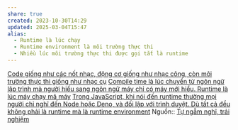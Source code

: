 ```yaml
---
share: true
created: 2023-10-30T14:29
updated: 2025-03-04T15:47
alias:
  - Runtime là lúc chạy
  - Runtime environment là môi trường thực thi
  - Nhiều lúc môi trường thực thi được gọi tắt là runtime
---
```

[Code giống như các nốt nhạc, động cơ giống như nhạc công, còn môi trường thực thi giống như nhạc cụ](./Code%20gi%E1%BB%91ng%20nh%C6%B0%20c%C3%A1c%20n%E1%BB%91t%20nh%E1%BA%A1c,%20%C4%91%E1%BB%99ng%20c%C6%A1%20gi%E1%BB%91ng%20nh%C6%B0%20nh%E1%BA%A1c%20c%C3%B4ng,%20c%C3%B2n%20m%C3%B4i%20tr%C6%B0%E1%BB%9Dng%20th%E1%BB%B1c%20thi%20gi%E1%BB%91ng%20nh%C6%B0%20nh%E1%BA%A1c%20c%E1%BB%A5.md)
[Compile time là lúc chuyển từ ngôn ngữ lập trình mà người hiểu sang ngôn ngữ máy chỉ có máy mới hiểu. Runtime là lúc máy chạy mã máy](../Compile%20time%20l%C3%A0%20l%C3%BAc%20chuy%E1%BB%83n%20t%E1%BB%AB%20ng%C3%B4n%20ng%E1%BB%AF%20l%E1%BA%ADp%20tr%C3%ACnh%20m%C3%A0%20ng%C6%B0%E1%BB%9Di%20hi%E1%BB%83u%20sang%20ng%C3%B4n%20ng%E1%BB%AF%20m%C3%A1y%20ch%E1%BB%89%20c%C3%B3%20m%C3%A1y%20m%E1%BB%9Bi%20hi%E1%BB%83u.%20Runtime%20l%C3%A0%20l%C3%BAc%20m%C3%A1y%20ch%E1%BA%A1y%20m%C3%A3%20m%C3%A1y.md)
[Trong JavaScript, khi nói đến runtime thường mọi người chỉ nghĩ đến Node hoặc Deno, và đối lập với trình duyệt. Dù tất cả đều không phải là runtime mà là runtime environment](../../../Ng%C3%B4n%20ng%E1%BB%AF/Ng%C3%B4n%20ng%E1%BB%AF%20l%E1%BA%ADp%20tr%C3%ACnh/Ng%C3%B4n%20ng%E1%BB%AF%20ki%E1%BB%83u%20%C4%91%E1%BB%99ng/JavaScript/M%C3%B4i%20tr%C6%B0%E1%BB%9Dng%20th%E1%BB%B1c%20thi%20(runtime)/Trong%20JavaScript,%20khi%20n%C3%B3i%20%C4%91%E1%BA%BFn%20runtime%20th%C6%B0%E1%BB%9Dng%20m%E1%BB%8Di%20ng%C6%B0%E1%BB%9Di%20ch%E1%BB%89%20ngh%C4%A9%20%C4%91%E1%BA%BFn%20Node%20ho%E1%BA%B7c%20Deno,%20v%C3%A0%20%C4%91%E1%BB%91i%20l%E1%BA%ADp%20v%E1%BB%9Bi%20tr%C3%ACnh%20duy%E1%BB%87t.%20D%C3%B9%20t%E1%BA%A5t%20c%E1%BA%A3%20%C4%91%E1%BB%81u%20kh%C3%B4ng%20ph%E1%BA%A3i%20l%C3%A0%20runtime%20m%C3%A0%20l%C3%A0%20runtime%20environment.md)
Nguồn:: [Tự ngẫm nghĩ, trải nghiệm](../../../%CE%9E%20Ngu%E1%BB%93n%20v%C3%A0%20t%C3%A0i%20nguy%C3%AAn%20h%E1%BB%97%20tr%E1%BB%A3/%CE%9E%20Ngu%E1%BB%93n/T%E1%BB%B1%20ng%E1%BA%ABm%20ngh%C4%A9,%20tr%E1%BA%A3i%20nghi%E1%BB%87m.md)